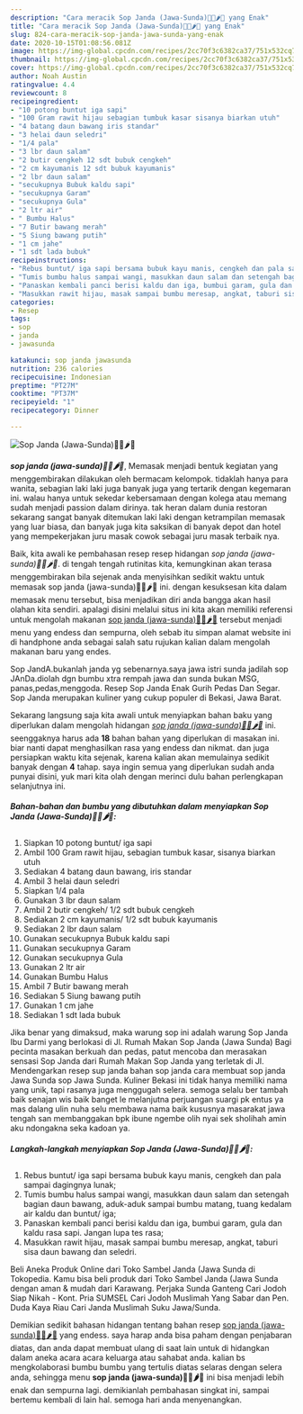 ```yaml
---
description: "Cara meracik Sop Janda (Jawa-Sunda)🧄🥩🌶🍲 yang Enak"
title: "Cara meracik Sop Janda (Jawa-Sunda)🧄🥩🌶🍲 yang Enak"
slug: 824-cara-meracik-sop-janda-jawa-sunda-yang-enak
date: 2020-10-15T01:08:56.081Z
image: https://img-global.cpcdn.com/recipes/2cc70f3c6382ca37/751x532cq70/sop-janda-jawa-sunda🧄🥩🌶🍲-foto-resep-utama.jpg
thumbnail: https://img-global.cpcdn.com/recipes/2cc70f3c6382ca37/751x532cq70/sop-janda-jawa-sunda🧄🥩🌶🍲-foto-resep-utama.jpg
cover: https://img-global.cpcdn.com/recipes/2cc70f3c6382ca37/751x532cq70/sop-janda-jawa-sunda🧄🥩🌶🍲-foto-resep-utama.jpg
author: Noah Austin
ratingvalue: 4.4
reviewcount: 8
recipeingredient:
- "10 potong buntut iga sapi"
- "100 Gram rawit hijau sebagian tumbuk kasar sisanya biarkan utuh"
- "4 batang daun bawang iris standar"
- "3 helai daun seledri"
- "1/4 pala"
- "3 lbr daun salam"
- "2 butir cengkeh 12 sdt bubuk cengkeh"
- "2 cm kayumanis 12 sdt bubuk kayumanis"
- "2 lbr daun salam"
- "secukupnya Bubuk kaldu sapi"
- "secukupnya Garam"
- "secukupnya Gula"
- "2 ltr air"
- " Bumbu Halus"
- "7 Butir bawang merah"
- "5 Siung bawang putih"
- "1 cm jahe"
- "1 sdt lada bubuk"
recipeinstructions:
- "Rebus buntut/ iga sapi bersama bubuk kayu manis, cengkeh dan pala sampai dagingnya lunak;"
- "Tumis bumbu halus sampai wangi, masukkan daun salam dan setengah bagian daun bawang, aduk-aduk sampai bumbu matang, tuang kedalam air kaldu dan buntut/ iga;"
- "Panaskan kembali panci berisi kaldu dan iga, bumbui garam, gula dan kaldu rasa sapi. Jangan lupa tes rasa;"
- "Masukkan rawit hijau, masak sampai bumbu meresap, angkat, taburi sisa daun bawang dan seledri."
categories:
- Resep
tags:
- sop
- janda
- jawasunda

katakunci: sop janda jawasunda 
nutrition: 236 calories
recipecuisine: Indonesian
preptime: "PT27M"
cooktime: "PT37M"
recipeyield: "1"
recipecategory: Dinner

---
```



![Sop Janda (Jawa-Sunda)🧄🥩🌶🍲](https://img-global.cpcdn.com/recipes/2cc70f3c6382ca37/751x532cq70/sop-janda-jawa-sunda🧄🥩🌶🍲-foto-resep-utama.jpg)

<b><i>sop janda (jawa-sunda)🧄🥩🌶🍲</i></b>, Memasak menjadi bentuk kegiatan yang menggembirakan dilakukan oleh bermacam kelompok. tidaklah hanya para wanita, sebagian laki laki juga banyak juga yang tertarik dengan kegemaran ini. walau hanya untuk sekedar kebersamaan dengan kolega atau memang sudah menjadi passion dalam dirinya. tak heran dalam dunia restoran sekarang sangat banyak ditemukan laki laki dengan ketrampilan memasak yang luar biasa, dan banyak juga kita saksikan di banyak depot dan hotel yang mempekerjakan juru masak cowok sebagai juru masak terbaik nya.

Baik, kita awali ke pembahasan resep resep hidangan <i>sop janda (jawa-sunda)🧄🥩🌶🍲</i>. di tengah tengah rutinitas kita, kemungkinan akan terasa menggembirakan bila sejenak anda menyisihkan sedikit waktu untuk memasak sop janda (jawa-sunda)🧄🥩🌶🍲 ini. dengan kesuksesan kita dalam memasak menu tersebut, bisa menjadikan diri anda bangga akan hasil olahan kita sendiri. apalagi disini melalui situs ini kita akan memiliki referensi untuk mengolah makanan <u>sop janda (jawa-sunda)🧄🥩🌶🍲</u> tersebut menjadi menu yang endess dan sempurna, oleh sebab itu simpan alamat website ini di handphone anda sebagai salah satu rujukan kalian dalam mengolah makanan baru yang endes.

Sop JandA.bukanlah janda yg sebenarnya.saya jawa istri sunda jadilah sop JAnDa.diolah dgn bumbu xtra rempah jawa dan sunda bukan MSG, panas,pedas,menggoda. Resep Sop Janda Enak Gurih Pedas Dan Segar. Sop Janda merupakan kuliner yang cukup populer di Bekasi, Jawa Barat.


Sekarang langsung saja kita awali untuk menyiapkan bahan baku yang diperlukan dalam mengolah hidangan <u><i>sop janda (jawa-sunda)🧄🥩🌶🍲</i></u> ini. seenggaknya harus ada <b>18</b> bahan bahan yang diperlukan di masakan ini. biar nanti dapat menghasilkan rasa yang endess dan nikmat. dan juga persiapkan waktu kita sejenak, karena kalian akan memulainya sedikit banyak dengan <b>4</b> tahap. saya ingin semua yang diperlukan sudah anda punyai disini, yuk mari kita olah dengan merinci dulu bahan perlengkapan selanjutnya ini.

<!--inarticleads1-->

##### Bahan-bahan dan bumbu yang dibutuhkan dalam menyiapkan Sop Janda (Jawa-Sunda)🧄🥩🌶🍲:

1. Siapkan 10 potong buntut/ iga sapi
1. Ambil 100 Gram rawit hijau, sebagian tumbuk kasar, sisanya biarkan utuh
1. Sediakan 4 batang daun bawang, iris standar
1. Ambil 3 helai daun seledri
1. Siapkan 1/4 pala
1. Gunakan 3 lbr daun salam
1. Ambil 2 butir cengkeh/ 1/2 sdt bubuk cengkeh
1. Sediakan 2 cm kayumanis/ 1/2 sdt bubuk kayumanis
1. Sediakan 2 lbr daun salam
1. Gunakan secukupnya Bubuk kaldu sapi
1. Gunakan secukupnya Garam
1. Gunakan secukupnya Gula
1. Gunakan 2 ltr air
1. Gunakan  Bumbu Halus
1. Ambil 7 Butir bawang merah
1. Sediakan 5 Siung bawang putih
1. Gunakan 1 cm jahe
1. Sediakan 1 sdt lada bubuk


Jika benar yang dimaksud, maka warung sop ini adalah warung Sop Janda Ibu Darmi yang berlokasi di Jl. Rumah Makan Sop Janda (Jawa Sunda) Bagi pecinta masakan berkuah dan pedas, patut mencoba dan merasakan sensasi Sop Janda dari Rumah Makan Sop Janda yang terletak di Jl. Mendengarkan resep sup janda bahan sop janda cara membuat sop janda Jawa Sunda sop Jawa Sunda. Kuliner Bekasi ini tidak hanya memiliki nama yang unik, tapi rasanya juga menggugah selera. semoga selalu ber tambah baik senajan wis baik banget le melanjutna perjuangan suargi pk entus ya mas dalang ulin nuha selu membawa nama baik kususnya masarakat jawa tengah san membanggakan bpk ibune ngembe olih nyai sek sholihah amin aku ndongakna seka kadoan ya. 

<!--inarticleads2-->

##### Langkah-langkah menyiapkan Sop Janda (Jawa-Sunda)🧄🥩🌶🍲:

1. Rebus buntut/ iga sapi bersama bubuk kayu manis, cengkeh dan pala sampai dagingnya lunak;
1. Tumis bumbu halus sampai wangi, masukkan daun salam dan setengah bagian daun bawang, aduk-aduk sampai bumbu matang, tuang kedalam air kaldu dan buntut/ iga;
1. Panaskan kembali panci berisi kaldu dan iga, bumbui garam, gula dan kaldu rasa sapi. Jangan lupa tes rasa;
1. Masukkan rawit hijau, masak sampai bumbu meresap, angkat, taburi sisa daun bawang dan seledri.


Beli Aneka Produk Online dari Toko Sambel Janda (Jawa Sunda di Tokopedia. Kamu bisa beli produk dari Toko Sambel Janda (Jawa Sunda dengan aman &amp; mudah dari Karawang. Perjaka Sunda Ganteng Cari Jodoh Siap Nikah - Kont. Pria SUMSEL Cari Jodoh Muslimah Yang Sabar dan Pen. Duda Kaya Riau Cari Janda Muslimah Suku Jawa/Sunda. 

Demikian sedikit bahasan hidangan tentang bahan resep <u>sop janda (jawa-sunda)🧄🥩🌶🍲</u> yang endess. saya harap anda bisa paham dengan penjabaran diatas, dan anda dapat membuat ulang di saat lain untuk di hidangkan dalam aneka acara acara keluarga atau sahabat anda. kalian bs mengkolaborasi bumbu bumbu yang tertulis diatas selaras dengan selera anda, sehingga menu <b>sop janda (jawa-sunda)🧄🥩🌶🍲</b> ini bisa menjadi lebih enak dan sempurna lagi. demikianlah pembahasan singkat ini, sampai bertemu kembali di lain hal. semoga hari anda menyenangkan.
